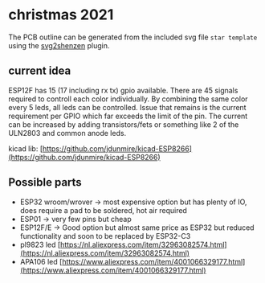 # christmas 2021
The PCB outline can be generated from the included svg file `star template` using the [svg2shenzen](https://github.com/badgeek/svg2shenzhen) plugin.


## current idea
ESP12F has 15 (17 including rx tx) gpio available. There are 45 signals required to controll each color individually. By combining the same color every 5 leds, all leds can be controlled. Issue that remains is the current requirement per GPIO which far exceeds the limit of the pin.
The current can be increased by adding transistors/fets or something like 2 of the ULN2803 and common anode leds.


kicad lib: [https://github.com/jdunmire/kicad-ESP8266](https://github.com/jdunmire/kicad-ESP8266)
## Possible parts
- ESP32 wroom/wrover -> most expensive option but has plenty of IO, does require a pad to be soldered, hot air required
- ESP01 -> very few pins but cheap
- ESP12F/E -> Good option but almost same price as ESP32 but reduced functionality and soon to be replaced by ESP32-C3
- pl9823 led [https://nl.aliexpress.com/item/32963082574.html](https://nl.aliexpress.com/item/32963082574.html)
- APA106 led [https://www.aliexpress.com/item/4001066329177.html](https://www.aliexpress.com/item/4001066329177.html)